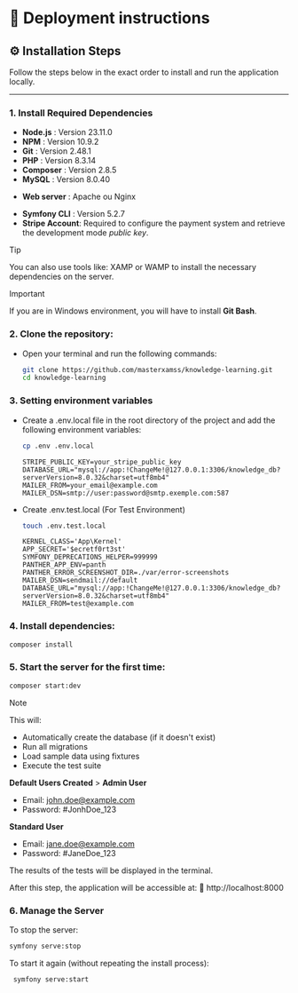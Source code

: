 # 🚀 Deployment instructions

## ⚙️ Installation Steps

Follow the steps below in the exact order to install and run the application locally.

---

### 1. Install Required Dependencies

- **Node.js** : Version 23.11.0
- **NPM** : Version 10.9.2
- **Git** : Version 2.48.1
- **PHP** : Version 8.3.14
- **Composer** : Version 2.8.5
- **MySQL** : Version 8.0.40

* **Web server** : Apache ou Nginx

- **Symfony CLI** : Version 5.2.7
- **Stripe Account**: Required to configure the payment system and retrieve the development mode _public key_.

> [!TIP]
> You can also use tools like:
> XAMP or WAMP to install the necessary dependencies on the server.

> [!IMPORTANT]
> If you are in Windows environment, you will have to install **Git Bash**.

### 2. Clone the repository:

- Open your terminal and run the following commands:

  ```bash
  git clone https://github.com/masterxamss/knowledge-learning.git
  cd knowledge-learning
  ```

### 3. Setting environment variables

- Create a .env.local file in the root directory of the project and add the following environment variables:

  ```bash
  cp .env .env.local
  ```

  ```env.local
  STRIPE_PUBLIC_KEY=your_stripe_public_key
  DATABASE_URL="mysql://app:!ChangeMe!@127.0.0.1:3306/knowledge_db?serverVersion=8.0.32&charset=utf8mb4"
  MAILER_FROM=your_email@example.com
  MAILER_DSN=smtp://user:password@smtp.exemple.com:587
  ```

- Create .env.test.local (For Test Environment)

  ```bash
  touch .env.test.local
  ```

  ```env.test.local
  KERNEL_CLASS='App\Kernel'
  APP_SECRET='$ecretf0rt3st'
  SYMFONY_DEPRECATIONS_HELPER=999999
  PANTHER_APP_ENV=panth
  PANTHER_ERROR_SCREENSHOT_DIR=./var/error-screenshots
  MAILER_DSN=sendmail://default
  DATABASE_URL="mysql://app:!ChangeMe!@127.0.0.1:3306/knowledge_db?serverVersion=8.0.32&charset=utf8mb4"
  MAILER_FROM=test@example.com
  ```

### 4. Install dependencies:

```bash
composer install
```

### 5. Start the server for the first time:

```bash
composer start:dev
```

> [!NOTE]
>
> This will:
>
> - Automatically create the database (if it doesn't exist)
> - Run all migrations
> - Load sample data using fixtures
> - Execute the test suite
>
> **Default Users Created** > **Admin User**
>
> - Email: john.doe@example.com
> - Password: #JonhDoe_123
>
> **Standard User**
>
> - Email: jane.doe@example.com
> - Password: #JaneDoe_123

The results of the tests will be displayed in the terminal.

After this step, the application will be accessible at:
🔗 http://localhost:8000

### 6. Manage the Server

To stop the server:

```bash
symfony serve:stop
```

To start it again (without repeating the install process):

```bash
 symfony serve:start
```
